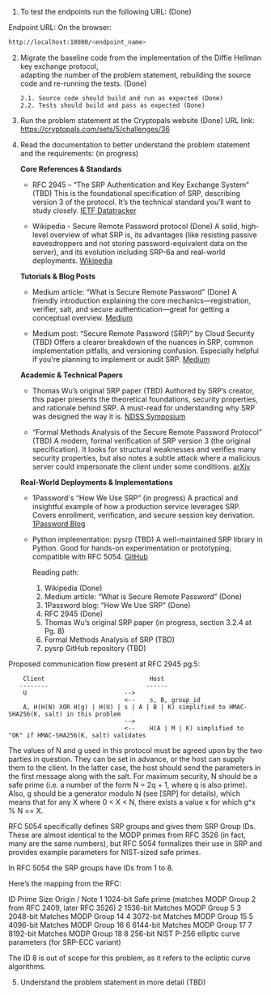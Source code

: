 1. To test the endpoints run the following URL: (Done)

Endpoint URL:
On the browser:

```bash
http://localhost:18080/<endpoint_name>
```

2.  Migrate the baseline code from the implementation of the Diffie Hellman key exchange protocol,  
    adapting the number of the problem statement, rebuilding the source code and re-running the tests. (Done)

        2.1. Source code should build and run as expected (Done)
        2.2. Tests should build and pass as expected (Done)

3.  Run the problem statement at the Cryptopals website (Done)
    URL link: https://cryptopals.com/sets/5/challenges/36

4.  Read the documentation to better understand the problem statement and the requirements: (in progress)

    **Core References & Standards**

    - RFC 2945 – “The SRP Authentication and Key Exchange System” (TBD)
      This is the foundational specification of SRP, describing version 3 of the protocol. It’s the technical standard you’ll want to study closely.
      [IETF Datatracker](https://datatracker.ietf.org/doc/html/rfc2945?utm_source=chatgpt.com)

    - Wikipedia - Secure Remote Password protocol (Done)
      A solid, high-level overview of what SRP is, its advantages (like resisting passive eavesdroppers and not storing password-equivalent data on the server), and its evolution including SRP-6a and real-world deployments.
      [Wikipedia](https://en.wikipedia.org/wiki/Secure_Remote_Password_protocol?utm_source=chatgpt.com)

    **Tutorials & Blog Posts**

    - Medium article: “What is Secure Remote Password” (Done)
      A friendly introduction explaining the core mechanics—registration, verifier, salt, and secure authentication—great for getting a conceptual overview.
      [Medium](https://medium.com/synologyc2/what-is-secure-remote-password-12b376f6b119)

    - Medium post: “Secure Remote Password (SRP)” by Cloud Security (TBD)
      Offers a clearer breakdown of the nuances in SRP, common implementation pitfalls, and versioning confusion. Especially helpful if you're planning to implement or audit SRP.
      [Medium](https://medium.com/cloud-security/secure-remote-password-spa-0f91a620ebca)

    **Academic & Technical Papers**

    - Thomas Wu’s original SRP paper (TBD)
      Authored by SRP’s creator, this paper presents the theoretical foundations, security properties, and rationale behind SRP. A must-read for understanding why SRP was designed the way it is.
      [NDSS Symposium](https://www.ndss-symposium.org/wp-content/uploads/2017/09/The-Secure-Remote-Password-Protocol.pdf?utm_source=chatgpt.com)

    - “Formal Methods Analysis of the Secure Remote Password Protocol” (TBD)
      A modern, formal verification of SRP version 3 (the original specification). It looks for structural weaknesses and verifies many security properties, but also notes a subtle attack where a malicious server could impersonate the client under some conditions.
      [arXiv](https://arxiv.org/pdf/2003.07421)

    **Real-World Deployments & Implementations**

    - 1Password's “How We Use SRP” (in progress)
      A practical and insightful example of how a production service leverages SRP. Covers enrollment, verification, and secure session key derivation.
      [1Password Blog](https://blog.1password.com/developers-how-we-use-srp-and-you-can-too/?utm_source=chatgpt.com)

    - Python implementation: pysrp (TBD)
      A well-maintained SRP library in Python. Good for hands-on experimentation or prototyping, compatible with RFC 5054.
      [GitHub](https://github.com/cocagne/pysrp?utm_source=chatgpt.com)

      Reading path:

      1. Wikipedia (Done)
      2. Medium article: “What is Secure Remote Password” (Done)
      3. 1Password blog: “How We Use SRP” (Done)
      4. RFC 2945 (Done)
      5. Thomas Wu’s original SRP paper (in progress, section 3.2.4 at Pg. 8)
      6. Formal Methods Analysis of SRP (TBD)
      7. pysrp GitHub repository (TBD)

Proposed communication flow present at RFC 2945 pg.5:

        Client                             Host
       --------                           ------
        U                           -->
                                    <--    s, B, group_id
        A, H(H(N) XOR H(g) | H(U) | s | A | B | K) simplified to HMAC-SHA256(K, salt) in this problem
                                    -->
                                    <--    H(A | M | K) simplified to  "OK" if HMAC-SHA256(K, salt) validates

The values of N and g used in this protocol must be agreed upon by
the two parties in question. They can be set in advance, or the host
can supply them to the client. In the latter case, the host should
send the parameters in the first message along with the salt. For
maximum security, N should be a safe prime (i.e. a number of the form
N = 2q + 1, where q is also prime). Also, g should be a generator
modulo N (see [SRP] for details), which means that for any X where 0
< X < N, there exists a value x for which g^x % N == X.

RFC 5054 specifically defines SRP groups and gives them SRP Group IDs.
These are almost identical to the MODP primes from RFC 3526 (in fact,
many are the same numbers), but RFC 5054 formalizes their use in SRP
and provides example parameters for NIST-sized safe primes.

In RFC 5054 the SRP groups have IDs from 1 to 8.

Here’s the mapping from the RFC:

ID Prime Size Origin / Note
1 1024-bit Safe prime (matches MODP Group 2 from RFC 2409, later RFC 3526)
2 1536-bit Matches MODP Group 5
3 2048-bit Matches MODP Group 14
4 3072-bit Matches MODP Group 15
5 4096-bit Matches MODP Group 16
6 6144-bit Matches MODP Group 17
7 8192-bit Matches MODP Group 18
8 256-bit NIST P-256 elliptic curve parameters (for SRP-ECC variant)

The ID 8 is out of scope for this problem, as it refers to the ecliptic
curve algorithms.

5.  Understand the problem statement in more detail (TBD)
